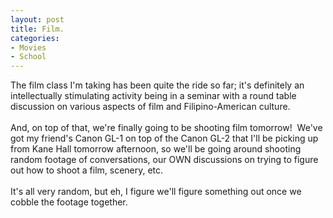 ```yaml
--- 
layout: post
title: Film.
categories:
- Movies
- School
---
```

The film class I'm taking has been quite the ride so far; it's definitely an intellectually stimulating activity being in a seminar with a round table discussion on various aspects of film and Filipino-American culture.<br /><br />And, on top of that, we're finally going to be shooting film tomorrow!&nbsp; We've got my friend's Canon GL-1 on top of the Canon GL-2 that I'll be picking up from Kane Hall tomorrow afternoon, so we'll be going around shooting random footage of conversations, our OWN discussions on trying to figure out how to shoot a film, scenery, etc.<br /><br />It's all very random, but eh, I figure we'll figure something out once we cobble the footage together.<br />
